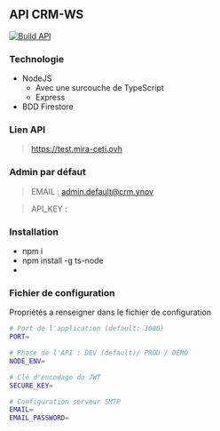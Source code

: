 ## API CRM-WS

[![Build API](https://github.com/enzotoyos/API-CRM-WS/actions/workflows/main.yml/badge.svg)](https://github.com/enzotoyos/API-CRM-WS/actions/workflows/main.yml)

### Technologie

- NodeJS
  - Avec une surcouche de TypeScript
  - Express
- BDD Firestore

### Lien API

> https://test.mira-ceti.ovh

### Admin par défaut

> EMAIL : admin.default@crm.ynov

> API_KEY :


### Installation

- npm i
- npm install -g ts-node
-

### Fichier de configuration

Propriétés a renseigner dans le fichier de configuration

```bash
# Port de l'application (default: 3000)
PORT=

# Phase de l'API : DEV (default)/ PROD / DEMO
NODE_ENV=

# Clé d'encodage du JWT
SECURE_KEY=

# Configuration serveur SMTP
EMAIL=
EMAIL_PASSWORD=
```

